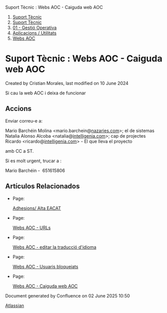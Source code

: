Suport Tècnic : Webs AOC - Caiguda web AOC  

1.  [Suport Tècnic](index.html)
2.  [Suport Tècnic](13893782.html)
3.  [01 - Gestió Operativa](26313391.html)
4.  [Aplicacions / Utilitats](41517088.html)
5.  [Webs AOC](Webs-AOC_81856274.html)

Suport Tècnic : Webs AOC - Caiguda web AOC
==========================================

Created by Cristian Morales, last modified on 10 June 2024

Si cau la web AOC i deixa de funcionar

Accions
-------

  

Enviar correu-e a:

Mario Barchéin Molina <mario.barchein@[nazaries.com](http://nazaries.com)\>; el de sistemas  
Natalia Alonso Alcoba <natalia@[intelligenia.com](http://intelligenia.com)\>; cap de projectes  
Ricardo <ricardo@[intelligenia.com](http://intelligenia.com)\> - El que lleva el proyecto

amb CC a ST.

Si es molt urgent, trucar a :

Mario Barchéin -  651615806

Artículos Relacionados
----------------------

*   Page:
    
    [Adhesions/ Alta EACAT](/pages/viewpage.action?pageId=26313473)
    
*   Page:
    
    [Webs AOC - URLs](/display/SII/Webs+AOC+-+URLs)
    
*   Page:
    
    [Webs AOC - editar la traducció d'idioma](/pages/viewpage.action?pageId=118555158)
    
*   Page:
    
    [Webs AOC - Usuaris bloquejats](/display/SII/Webs+AOC+-+Usuaris+bloquejats)
    
*   Page:
    
    [Webs AOC - Caiguda web AOC](/display/SII/Webs+AOC+-+Caiguda+web+AOC)
    

  

  

Document generated by Confluence on 02 June 2025 10:50

[Atlassian](http://www.atlassian.com/)